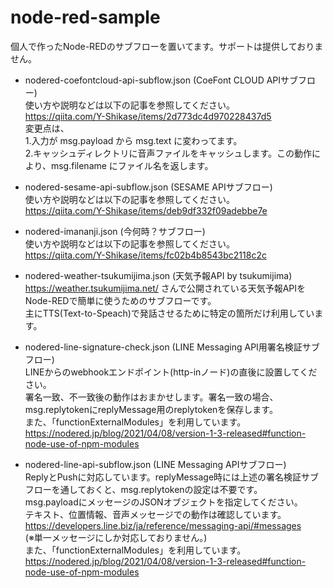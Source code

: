 # node-red-sample
個人で作ったNode-REDのサブフローを置いてます。サポートは提供しておりません。

- nodered-coefontcloud-api-subflow.json (CoeFont CLOUD APIサブフロー)  
使い方や説明などは以下の記事を参照してください。  
https://qiita.com/Y-Shikase/items/2d773dc4d970228437d5  
変更点は、  
1.入力が msg.payload から msg.text に変わってます。  
2.キャッシュディレクトリに音声ファイルをキャッシュします。この動作により、msg.filename にファイル名を返します。

- nodered-sesame-api-subflow.json (SESAME APIサブフロー)  
使い方や説明などは以下の記事を参照してください。  
https://qiita.com/Y-Shikase/items/deb9df332f09adebbe7e  

- nodered-imananji.json (今何時？サブフロー)  
使い方や説明などは以下の記事を参照してください。  
https://qiita.com/Y-Shikase/items/fc02b4b8543bc2118c2c  

- nodered-weather-tsukumijima.json (天気予報API by tsukumijima)  
https://weather.tsukumijima.net/ さんで公開されている天気予報APIをNode-REDで簡単に使うためのサブフローです。  
主にTTS(Text-to-Speach)で発話させるために特定の箇所だけ利用しています。

- nodered-line-signature-check.json (LINE Messaging API用署名検証サブフロー)  
LINEからのwebhookエンドポイント(http-inノード)の直後に設置してください。  
署名一致、不一致後の動作はおまかせします。署名一致の場合、msg.replytokenにreplyMessage用のreplytokenを保存します。  
また、「functionExternalModules」を利用しています。  
https://nodered.jp/blog/2021/04/08/version-1-3-released#function-node-use-of-npm-modules  

- nodered-line-api-subflow.json (LINE Messaging APIサブフロー)  
ReplyとPushに対応しています。replyMessage時には上述の署名検証サブフローを通しておくと、msg.replytokenの設定は不要です。  
msg.payloadにメッセージのJSONオブジェクトを指定してください。  
テキスト、位置情報、音声メッセージでの動作は確認しています。  
https://developers.line.biz/ja/reference/messaging-api/#messages  
(※単一メッセージにしか対応しておりません。)  
また、「functionExternalModules」を利用しています。  
https://nodered.jp/blog/2021/04/08/version-1-3-released#function-node-use-of-npm-modules  
